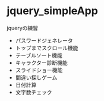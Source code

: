 # jquery_simpleApp
jqueryの練習
- パスワードジェネレータ
- トップまでスクロール機能
- テーブルソート機能
- キャラクター診断機能
- スライドショー機能
- 間違い探しゲーム
- 日付計算
- 文字数チェック
